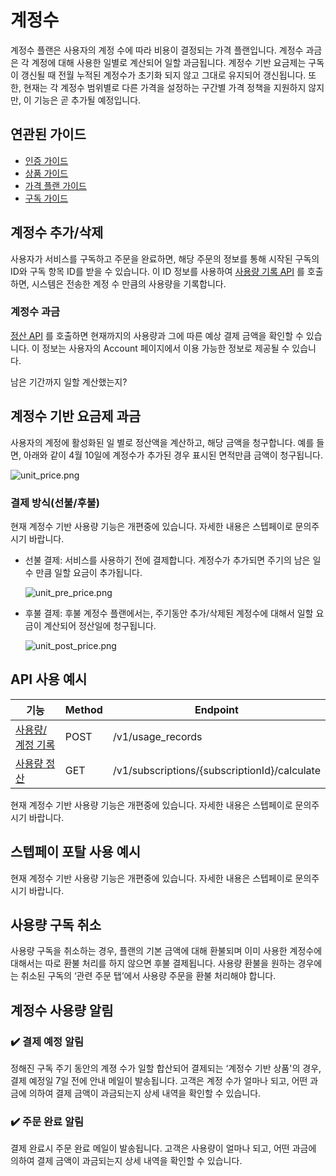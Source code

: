 # 계정수
계정수 플랜은 사용자의 계정 수에 따라 비용이 결정되는 가격 플랜입니다. 계정수 과금은 각 계정에 대해 사용한 일별로 계산되어 일할 과금됩니다. 
계정수 기반 요금제는 구독이 갱신될 때 전월 누적된 계정수가 초기화 되지 않고 그대로 유지되어 갱신됩니다. 
또한, 현재는 각 계정수 범위별로 다른 가격을 설정하는 구간별 가격 정책을 지원하지 않지만, 이 기능은 곧 추가될 예정입니다.

## 연관된 가이드

- [인증 가이드](./01_인증.md)
- [상품 가이드](./03_상품.md)
- [가격 플랜 가이드](./04-0_가격플랜.md)
- [구독 가이드](./06_구독..md)

## 계정수 추가/삭제

사용자가 서비스를 구독하고 주문을 완료하면, 해당 주문의 정보를 통해 시작된 구독의 ID와 구독 항목 ID를 받을 수 있습니다. 이 ID 정보를 사용하여 [사용량 기록 API](https://docs.steppay.kr/reference/createunitrecords) 를 호출하면, 시스템은 전송한 계정 수 만큼의 사용량을 기록합니다.

### 계정수 과금

[정산 API](https://docs.steppay.kr/reference/getusagerecords) 를 호출하면 현재까지의 사용량과 그에 따른 예상 결제 금액을 확인할 수 있습니다. 이 정보는 사용자의 Account 페이지에서 이용 가능한 정보로 제공될 수 있습니다.

남은 기간까지 일할 계산했는지?

## 계정수 기반 요금제  과금

사용자의 계정에 활성화된 일 별로 정산액을 계산하고, 해당 금액을 청구합니다.
예를 들면, 아래와 같이 4월 10일에 계정수가 추가된 경우 표시된 면적만큼 금액이 청구됩니다.

![unit_price.png](https://dev-vercel-dev-steppaykr.vercel.app/api/localize?dir=04_price_plan&name=04-2_계정수/unit_price.png)

### 결제 방식(선불/후불)

현재 계정수 기반 사용량 기능은 개편중에 있습니다. 자세한 내용은 스텝페이로 문의주시기 바랍니다.

- 선불 결제: 서비스를 사용하기 전에 결제합니다. 계정수가 추가되면 주기의 남은 일수 만큼 일할 요금이 추가됩니다. 

  ![unit_pre_price.png](https://dev-vercel-dev-steppaykr.vercel.app/api/localize?dir=04_price_plan&name=04-2_계정수/unit_pre_price.png)
    
- 후불 결제: 후불 계정수 플랜에서는, 주기동안 추가/삭제된 계정수에 대해서 일할 요금이 계산되어 정산일에 청구됩니다.

  ![unit_post_price.png](https://dev-vercel-dev-steppaykr.vercel.app/api/localize?dir=04_price_plan&name=04-2_계정수/unit_post_price.png)


## API 사용 예시

| 기능                                                                | Method | Endpoint                                                                |
|-------------------------------------------------------------------|--------|-------------------------------------------------------------------------|
| [사용량/계정 기록](https://docs.steppay.kr/reference/createunitrecords)  | POST   | /v1/usage_records                                                       |
| [사용량 정산](https://docs.steppay.kr/reference/calculatesubscription) | GET    | /v1/subscriptions/{subscriptionId}/calculate                            |


현재 계정수 기반 사용량 기능은 개편중에 있습니다. 자세한 내용은 스텝페이로 문의주시기 바랍니다.

## 스텝페이 포탈 사용 예시

현재 계정수 기반 사용량 기능은 개편중에 있습니다. 자세한 내용은 스텝페이로 문의주시기 바랍니다.

## 사용량 구독 취소

사용량 구독을 취소하는 경우, 플랜의 기본 금액에 대해 환불되며 이미 사용한 계정수에 대해서는 따로 환불 처리를 하지 않으면 후불 결제됩니다. 
사용량 환불을 원하는 경우에는 취소된 구독의 ‘관련 주문 탭’에서 사용량 주문을 환불 처리해야 합니다.

## 계정수 사용량 알림

### ✔️ 결제 예정 알림

정해진 구독 주기 동안의 계졍 수가 일할 합산되어 결제되는 ‘계정수 기반 상품'의 경우, 결제 예정일 7일 전에 안내 메일이 발송됩니다. 
고객은 계정 수가 얼마나 되고, 어떤 과금에 의하여 결제 금액이 과금되는지 상세 내역을 확인할 수 있습니다.

### ✔️ 주문 완료 알림

결제 완료시 주문 완료 메일이 발송됩니다. 고객은 사용량이 얼마나 되고, 어떤 과금에 의하여 결제 금액이 과금되는지 상세 내역을 확인할 수 있습니다.